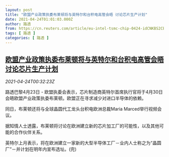 ```yaml
---
layout: post
title: "欧盟产业政策执委布莱顿将与英特尔和台积电高管会晤 讨论芯片生产计划"
date: 2021-04-24T01:01:03.000Z
author: 路透
from: https://cn.reuters.com/article/eu-intel-tsmc-chip-0424-idCNKBS2CB00Q
tags: [ 路透 ]
categories: [ 路透 ]
---
```

<!--1619226063000-->
[欧盟产业政策执委布莱顿将与英特尔和台积电高管会晤 讨论芯片生产计划](https://cn.reuters.com/article/eu-intel-tsmc-chip-0424-idCNKBS2CB00Q)
------

<div>
<div><i>2021-04-24T00:32:23Z</i></div><p>路透巴黎4月23日 - 欧盟执委会表示，芯片制造商英特尔首席执行官将于4月30日会晤欧盟产业政策执委布莱顿。欧盟正在寻求减少对进口半导体的依赖。 　</p><p>同日，布莱顿还将与全球晶圆代工龙头台积电欧洲总裁Maria Marced举行视频会议。 　</p><p>据知情人士透露，布莱顿将讨论在欧洲建立新的芯片加工厂的可能性，以及其他可能的合作伙伴关系。 　</p><p>英特尔上月表示，将在欧洲建立一家新的大型半导体工厂－业内人士称之为“晶圆厂”－并计划在明年内宣布选址。(完)</p>
</div>
